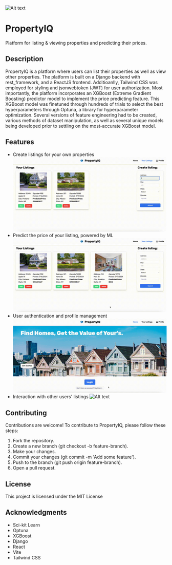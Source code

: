 ![Alt text](/frontend/src/assets/PropertyIQHomePage.png "Home Page")

# PropertyIQ

Platform for listing & viewing properties and predicting their prices.

## Description

PropertyIQ is a platform where users can list their properties as well as view other properties. The platform is built on a Django backend with rest_framework, and a ReactJS frontend. Additioanlly, Tailwind CSS was employed for styling and jsonwebtoken (JWT) for user authorization. Most importantly, the platform incorporates an XGBoost (Extreme Gradient Boosting) predictor model to implement the price predicting feature. This XGBoost model was finetuned through hundreds of trials to select the best hyperparameters through Optuna, a library for hyperparameter optimization. Several versions of feature engineering had to be created, various methods of dataset manipulation, as well as several unique models being developed prior to settling on the most-accurate XGBoost model.

## Features

- Create listings for your own properties
![Alt text](/frontend/src/assets/CreateListing.gif "Your Listings View")
- Predict the price of your listing, powered by ML
![Alt text](/frontend/src/assets/PredictPrice.gif "Predict Price View")
- User authentication and profile management
![Alt text](/frontend/src/assets/ProfileView.gif "Profile View")
- Interaction with other users' listings
![Alt text](/frontend/src/assets/OtherListings.gif "Other Listings View")

## Contributing
Contributions are welcome! To contribute to PropertyIQ, please follow these steps:

1. Fork the repository.
2. Create a new branch (git checkout -b feature-branch).
3. Make your changes.
4. Commit your changes (git commit -m 'Add some feature').
5. Push to the branch (git push origin feature-branch).
6. Open a pull request.

## License
This project is licensed under the MIT License

## Acknowledgments
- Sci-kit Learn
- Optuna
- XGBoost 
- Django
- React
- Vite
- Tailwind CSS